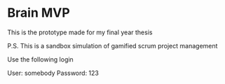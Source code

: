 # Brain MVP

This is the prototype made for my final year thesis

P.S. This is a sandbox simulation of gamified scrum project management

Use the following login

User: somebody
Password: 123

